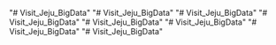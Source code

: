 "# Visit_Jeju_BigData" 
"# Visit_Jeju_BigData" 
"# Visit_Jeju_BigData" 
"# Visit_Jeju_BigData" 
"# Visit_Jeju_BigData" 
"# Visit_Jeju_BigData" 
"# Visit_Jeju_BigData" 
"# Visit_Jeju_BigData" 

